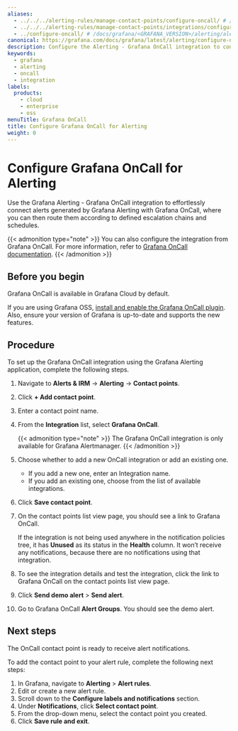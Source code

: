 ```yaml
---
aliases:
  - ../../../alerting-rules/manage-contact-points/configure-oncall/ # /docs/grafana/<GRAFANA_VERSION>/alerting/alerting-rules/manage-contact-points/configure-oncall/
  - ../../../alerting-rules/manage-contact-points/integrations/configure-oncall/ # /docs/grafana/<GRAFANA_VERSION>/alerting/alerting-rules/manage-contact-points/integrations/configure-oncall/
  - ../configure-oncall/ # /docs/grafana/<GRAFANA_VERSION>/alerting/alerting-rules/manage-contact-points/configure-oncall/
canonical: https://grafana.com/docs/grafana/latest/alerting/configure-notifications/manage-contact-points/integrations/configure-oncall/
description: Configure the Alerting - Grafana OnCall integration to connect alerts generated by Grafana Alerting with Grafana OnCall
keywords:
  - grafana
  - alerting
  - oncall
  - integration
labels:
  products:
    - cloud
    - enterprise
    - oss
menuTitle: Grafana OnCall
title: Configure Grafana OnCall for Alerting
weight: 0
---
```


# Configure Grafana OnCall for Alerting

Use the Grafana Alerting - Grafana OnCall integration to effortlessly connect alerts generated by Grafana Alerting with Grafana OnCall, where you can then route them according to defined escalation chains and schedules.

{{< admonition type="note" >}}
You can also configure the integration from Grafana OnCall. For more information, refer to [Grafana OnCall documentation](http://grafana.com/docs/oncall/latest/integrations/grafana-alerting/).
{{< /admonition >}}

## Before you begin

Grafana OnCall is available in Grafana Cloud by default.

If you are using Grafana OSS, [install and enable the Grafana OnCall plugin](http://grafana.com/docs/oncall/latest/set-up/open-source/#install-grafana-oncall-oss). Also, ensure your version of Grafana is up-to-date and supports the new features.

## Procedure

To set up the Grafana OnCall integration using the Grafana Alerting application, complete the following steps.

1. Navigate to **Alerts & IRM** -> **Alerting** -> **Contact points**.
1. Click **+ Add contact point**.
1. Enter a contact point name.
1. From the **Integration** list, select **Grafana OnCall**.

   {{< admonition type="note" >}}
   The Grafana OnCall integration is only available for Grafana Alertmanager.
   {{< /admonition >}}

1. Choose whether to add a new OnCall integration or add an existing one.
   - If you add a new one, enter an Integration name.
   - If you add an existing one, choose from the list of available integrations.
1. Click **Save contact point**.
1. On the contact points list view page, you should see a link to Grafana OnCall.

   If the integration is not being used anywhere in the notification policies tree, it has **Unused** as its status in the **Health** column. It won’t receive any notifications, because there are no notifications using that integration.

1. To see the integration details and test the integration, click the link to Grafana OnCall on the contact points list view page.
1. Click **Send demo alert** > **Send alert**.
1. Go to Grafana OnCall **Alert Groups**. You should see the demo alert.

## Next steps

The OnCall contact point is ready to receive alert notifications.

To add the contact point to your alert rule, complete the following next steps:

1. In Grafana, navigate to **Alerting** > **Alert rules**.
1. Edit or create a new alert rule.
1. Scroll down to the **Configure labels and notifications** section.
1. Under **Notifications**, click **Select contact point**.
1. From the drop-down menu, select the contact point you created.
1. Click **Save rule and exit**.

